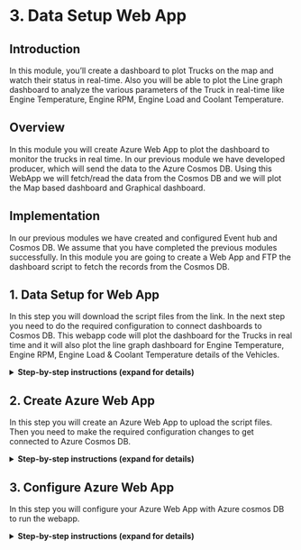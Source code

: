 
# 3. Data Setup Web App

## Introduction

In this module, you’ll create a dashboard to plot Trucks on the map and watch their status in real-time. Also you will be able to plot the Line graph dashboard to analyze the various parameters of the Truck in real-time like Engine Temperature, Engine RPM, Engine Load and Coolant Temperature.

## Overview

In this module you will create Azure Web App to plot the dashboard to monitor the trucks in real time. In our previous module we have developed producer, which will send the data to the Azure Cosmos DB. Using this WebApp we will fetch/read the data from the Cosmos DB and we will plot the Map based dashboard and Graphical dashboard. 


## Implementation

In our previous modules we have created and configured Event hub and Cosmos DB. We assume that you have completed the previous modules successfully. In this module you are going to create a Web App and FTP the dashboard script to fetch the records from the Cosmos DB.
  
## 1. Data Setup for Web App

In this step you will download the script files from the link. In the next step you need to do the required configuration to connect dashboards to Cosmos DB. This webapp code will plot the dashboard for the Trucks in real time and it will also plot the line graph dashboard for Engine Temperature, Engine RPM, Engine Load & Coolant Temperature details of the Vehicles.

<details>
<summary><strong>Step-by-step instructions (expand for details)</strong></summary><p>
 
1. Click the [link](https://github.com/iyyappan16/AzureHereMap/blob/master/3_Data_Setup_WebApp/FleetDashboard.zip) and download the zip file (fleetdashboard.zip). 

	
1. Save it in to your local machine.


</p></details>


## 2. Create Azure Web App

In this step you will create an Azure Web App to upload the script files. Then you need to make the required configuration changes to get connected to Azure Cosmos DB.

<details>
<summary><strong>Step-by-step instructions (expand for details)</strong></summary><p>
 
1. Go to **Azure Portal** home page.

1. Click **Create a Resource** on the top left. Enter **web app** in the search box to get the required resource type and hit Enter.

	  ![HERE Maps & Location Services Data Streams](../Images/0_WebAppSearch.png)

1. Select **Web App** from the search results and click **Create** button.

	  ![HERE Maps & Location Services Data Streams](../Images/1_WebAppSearchResult.png)
	
	
1. You need to provide some basic information for this App:
    1. Project details tab, select your **subscription** and the use the same **resource group** which you used in the previous modules.
    
    2. In the Instance details, the first box is the **name** of your app. Use unique and qualified name like **fleetdashboard**.
    
    3. Select **Run-Time Stack** as **Node 8.0** and select **Runtime** as **windows**
    
    4. Leave the other parameters as default.

1. Click on **Review & Create**, it will validate the details. 

	  ![HERE Maps & Location Services Data Streams](../Images/2_WebApp_Create.PNG)
		
1. Click on **Create**, it may take more than a minute for deployment to complete.
	
1. After successful deployment, Click on **Go to resource**.

	  ![HERE Maps & Location Services Data Streams](../Images/3_Goto_Resource.PNG)
	
			
1. In App service search bar type “Advanced Tools”.

	  ![HERE Maps & Location Services Data Streams](../Images/5.png)

1. Click on **Advanced Tool** under **Development Tools** section.


	 ![HERE Maps & Location Services Data Streams](../Images/5_KuduTool.PNG)
    
  
1. Click on **Go** -> it will open in a new tab.

1. In menu select **Zip Push Deploy** under **Tools**


	![HERE Maps & Location Services Data Streams](../Images/6_KuduTool_ZIP.png)
  

1. Browse to the directory where you have saved the downloaded zip file (fleetdashboard.zip) in step-1. 

1. Select the file and “drag and drop” into the “Kudu console” under /wwwroot path.


	![HERE Maps & Location Services Data Streams](../Images/7_KuduTool_ZIP_Upload.png)
  
1. Files will be extracted automatically, wait till extraction is 100% complete. 


	![HERE Maps & Location Services Data Streams](../Images/8_KuduTool_ZIP_Extracting.png)
    
1. Once extraction is completed, you will be able to see all the files and on the console you will get the log **Deployment Successful**

  	![HERE Maps & Location Services Data Streams](../Images/9_KuduTool_ZIP_Deploy_Success.png)

</p></details>


## 3. Configure Azure Web App

In this step you will configure your Azure Web App with Azure cosmos DB to run the webapp.

<details>
<summary><strong>Step-by-step instructions (expand for details)</strong></summary><p>

1. Now we are going to make configuration changes. We need to configure Azure Cosmos DB so that the dashboard is able to fetch the data. 


1. Select the file **config.js** click the **Edit** icon (pen icon)

	![HERE Maps & Location Services Data Streams](../Images/10_EditConfigFile_Editor.png)


1. In **config.js** file find the variable **config.endpoint** & **config.primaryKey** and replace the value with **Cosmos DB URI & Cosmos DB PRIMARY KEY** value which you copied in the **module 1**.
  
1. Click on the **Save** button to save the file.

	![HERE Maps & Location Services Data Streams](../Images/11_ConfigFileEdit_Save.PNG)
  
 
1. Click on the **Script** to open the folder in the list.

	![HERE Maps & Location Services Data Streams](../Images/12_Script_Dashboard_Edit.png)
  
1. Now go to the file **truck_dashboard.js** click the **Edit** icon (pen icon).

	![HERE Maps & Location Services Data Streams](../Images/13_Script_Truck_Dashboard_Edit.png)
 
1. In **truck_dashboard.js** file find the variable **app_id** & **app_code** and replace the value with **HERE APP_ID** & **APP_CODE** value which you copied in the **module 1**.

  	![HERE Maps & Location Services Data Streams](../Images/14_Script_Truck_Dashboard_Save.png)

1. Click on **Save** button to save the file & Close the tab 

1. Go back to your Web App

1. In App service search bar type “Configuration” on the left hand navigation menu.

1. Click on **Configuration** under **Settings** section.

	![HERE Maps & Location Services Data Streams](../Images/0_Configuration_Setting.PNG)


1. Click on **New application setting**.

	![HERE Maps & Location Services Data Streams](../Images/1_Application_APP_Setting.PNG)
  
1. In “Add/Edit application setting” add in **Name** as **WEBSITE_NODE_DEFAULT_VERSION** and Value as **8.9.0**, then click **update**. Click on **save** button to save the changes.

            Name: WEBSITE_NODE_DEFAULT_VERSION
            Value: 8.9.0

	![HERE Maps & Location Services Data Streams](../Images/2_Application_NewAPP_Setting.PNG)
  
    
1. Click on overview tab, find **URL** to access your web app.
	
	![HERE Maps & Location Services Data Streams](../Images/4_OverviewTab.PNG)

1. Save the **URL** to access the dashboard, we will use the same in the next module.

		Eg: https://fleetdashboard.azurewebsites.net
  
	  
</p></details>




